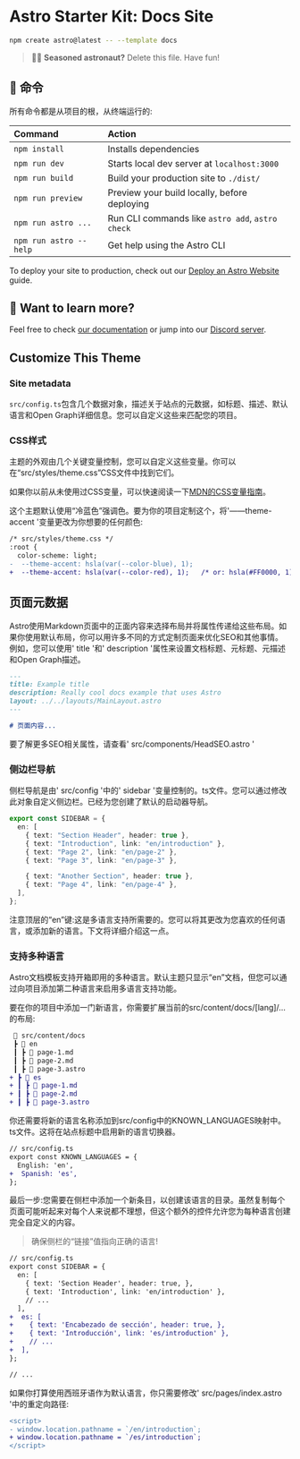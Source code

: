 # Astro Starter Kit: Docs Site

```bash
npm create astro@latest -- --template docs
```


> 🧑‍🚀 **Seasoned astronaut?** Delete this file. Have fun!



## 🧞 命令

所有命令都是从项目的根，从终端运行的:

| Command                | Action                                           |
| :--------------------- | :----------------------------------------------- |
| `npm install`          | Installs dependencies                            |
| `npm run dev`          | Starts local dev server at `localhost:3000`      |
| `npm run build`        | Build your production site to `./dist/`          |
| `npm run preview`      | Preview your build locally, before deploying     |
| `npm run astro ...`    | Run CLI commands like `astro add`, `astro check` |
| `npm run astro --help` | Get help using the Astro CLI                     |

To deploy your site to production, check out our [Deploy an Astro Website](https://docs.astro.build/guides/deploy) guide.

## 👀 Want to learn more?

Feel free to check [our documentation](https://docs.astro.build) or jump into our [Discord server](https://astro.build/chat).

## Customize This Theme

### Site metadata

`src/config.ts`包含几个数据对象，描述关于站点的元数据，如标题、描述、默认语言和Open Graph详细信息。您可以自定义这些来匹配您的项目。

### CSS样式

主题的外观由几个关键变量控制，您可以自定义这些变量。你可以在“src/styles/theme.css”CSS文件中找到它们。

如果你以前从未使用过CSS变量，可以快速阅读一下[MDN的CSS变量指南](https://developer.mozilla.org/en-US/docs/Web/CSS/Using_CSS_custom_properties)。

这个主题默认使用“冷蓝色”强调色。要为你的项目定制这个，将'——theme-accent '变量更改为你想要的任何颜色:

```diff
/* src/styles/theme.css */
:root {
  color-scheme: light;
-  --theme-accent: hsla(var(--color-blue), 1);
+  --theme-accent: hsla(var(--color-red), 1);   /* or: hsla(#FF0000, 1); */
```

## 页面元数据

Astro使用Markdown页面中的正面内容来选择布局并将属性传递给这些布局。如果你使用默认布局，你可以用许多不同的方式定制页面来优化SEO和其他事情。例如，您可以使用' title '和' description '属性来设置文档标题、元标题、元描述和Open Graph描述。

```markdown
---
title: Example title
description: Really cool docs example that uses Astro
layout: ../../layouts/MainLayout.astro
---

# 页面内容...
```

要了解更多SEO相关属性，请查看' src/components/HeadSEO.astro '

### 侧边栏导航

侧栏导航是由' src/config '中的' sidebar '变量控制的。ts文件。您可以通过修改此对象自定义侧边栏。已经为您创建了默认的启动器导航。

```ts
export const SIDEBAR = {
  en: [
    { text: "Section Header", header: true },
    { text: "Introduction", link: "en/introduction" },
    { text: "Page 2", link: "en/page-2" },
    { text: "Page 3", link: "en/page-3" },

    { text: "Another Section", header: true },
    { text: "Page 4", link: "en/page-4" },
  ],
};
```


注意顶层的“en”键:这是多语言支持所需要的。您可以将其更改为您喜欢的任何语言，或添加新的语言。下文将详细介绍这一点。

### 支持多种语言

Astro文档模板支持开箱即用的多种语言。默认主题只显示“en”文档，但您可以通过向项目添加第二种语言来启用多语言支持功能。

要在你的项目中添加一门新语言，你需要扩展当前的src/content/docs/[lang]/…的布局:

```diff
 📂 src/content/docs
 ┣ 📂 en
 ┃ ┣ 📜 page-1.md
 ┃ ┣ 📜 page-2.md
 ┃ ┣ 📜 page-3.astro
+ ┣ 📂 es
+ ┃ ┣ 📜 page-1.md
+ ┃ ┣ 📜 page-2.md
+ ┃ ┣ 📜 page-3.astro
```


你还需要将新的语言名称添加到src/config中的KNOWN_LANGUAGES映射中。ts文件。这将在站点标题中启用新的语言切换器。

```diff
// src/config.ts
export const KNOWN_LANGUAGES = {
  English: 'en',
+  Spanish: 'es',
};
```


最后一步:您需要在侧栏中添加一个新条目，以创建该语言的目录。虽然复制每个页面可能听起来对每个人来说都不理想，但这个额外的控件允许您为每种语言创建完全自定义的内容。

> 确保侧栏的“链接”值指向正确的语言!

```diff
// src/config.ts
export const SIDEBAR = {
  en: [
    { text: 'Section Header', header: true, },
    { text: 'Introduction', link: 'en/introduction' },
    // ...
  ],
+  es: [
+    { text: 'Encabezado de sección', header: true, },
+    { text: 'Introducción', link: 'es/introduction' },
+    // ...
+  ],
};

// ...
```

如果你打算使用西班牙语作为默认语言，你只需要修改' src/pages/index.astro '中的重定向路径:

```diff
<script>
- window.location.pathname = `/en/introduction`;
+ window.location.pathname = `/es/introduction`;
</script>
```


